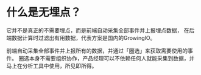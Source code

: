 # 什么是无埋点？

它并不是真正的不需要埋点，而是前端自动采集全部事件并上报埋点数据，
在后端数据计算时过滤出有用数据，代表方案是国内的GrowingIO。

前端自动采集全部事件并上报所有的数据，并通过「圈选」来获取需要使用的事件。
圈选本身不需要组织协作，产品经理可以不依赖任何人就能采集到数据，并马上在分析工具中使用，所见即所得。

